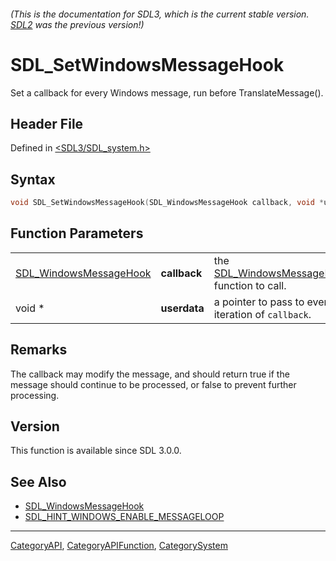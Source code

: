 ###### (This is the documentation for SDL3, which is the current stable version. [SDL2](https://wiki.libsdl.org/SDL2/) was the previous version!)
# SDL_SetWindowsMessageHook

Set a callback for every Windows message, run before TranslateMessage().

## Header File

Defined in [<SDL3/SDL_system.h>](https://github.com/libsdl-org/SDL/blob/main/include/SDL3/SDL_system.h)

## Syntax

```c
void SDL_SetWindowsMessageHook(SDL_WindowsMessageHook callback, void *userdata);
```

## Function Parameters

|                                                  |              |                                                                        |
| ------------------------------------------------ | ------------ | ---------------------------------------------------------------------- |
| [SDL_WindowsMessageHook](SDL_WindowsMessageHook) | **callback** | the [SDL_WindowsMessageHook](SDL_WindowsMessageHook) function to call. |
| void *                                           | **userdata** | a pointer to pass to every iteration of `callback`.                    |

## Remarks

The callback may modify the message, and should return true if the message
should continue to be processed, or false to prevent further processing.

## Version

This function is available since SDL 3.0.0.

## See Also

- [SDL_WindowsMessageHook](SDL_WindowsMessageHook)
- [SDL_HINT_WINDOWS_ENABLE_MESSAGELOOP](SDL_HINT_WINDOWS_ENABLE_MESSAGELOOP)

----
[CategoryAPI](CategoryAPI), [CategoryAPIFunction](CategoryAPIFunction), [CategorySystem](CategorySystem)

